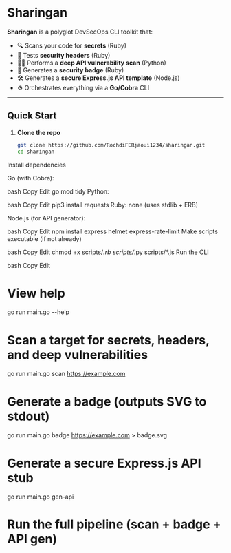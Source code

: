# Sharingan

**Sharingan** is a polyglot DevSecOps CLI toolkit that:

- 🔍 Scans your code for **secrets** (Ruby)  
- 🔐 Tests **security headers** (Ruby)  
- 🕵️‍♂️ Performs a **deep API vulnerability scan** (Python)  
- 🏅 Generates a **security badge** (Ruby)  
- 🛠️ Generates a **secure Express.js API template** (Node.js)  
- ⚙️ Orchestrates everything via a **Go/Cobra** CLI  

---

## Quick Start

1. **Clone the repo**  
   ```bash
   git clone https://github.com/RochdiFERjaoui1234/sharingan.git
   cd sharingan
Install dependencies

Go (with Cobra):

bash
Copy
Edit
go mod tidy
Python:

bash
Copy
Edit
pip3 install requests
Ruby: none (uses stdlib + ERB)

Node.js (for API generator):

bash
Copy
Edit
npm install express helmet express-rate-limit
Make scripts executable (if not already)

bash
Copy
Edit
chmod +x scripts/*.rb scripts/*.py scripts/*.js
Run the CLI

bash
Copy
Edit
# View help
go run main.go --help

# Scan a target for secrets, headers, and deep vulnerabilities
go run main.go scan https://example.com

# Generate a badge (outputs SVG to stdout)
go run main.go badge https://example.com > badge.svg

# Generate a secure Express.js API stub
go run main.go gen-api

# Run the full pipeline (scan + badge + API gen)